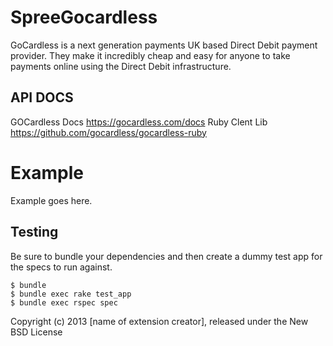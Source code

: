 SpreeGocardless
===============

GoCardless is a next generation payments UK based Direct Debit payment provider. 
They make it incredibly cheap and easy for anyone to take payments online using the Direct Debit infrastructure.

## API DOCS
GOCardless Docs https://gocardless.com/docs
Ruby Clent Lib https://github.com/gocardless/gocardless-ruby

Example
=======

Example goes here.

Testing
-------

Be sure to bundle your dependencies and then create a dummy test app for the specs to run against.

    $ bundle
    $ bundle exec rake test_app
    $ bundle exec rspec spec

Copyright (c) 2013 [name of extension creator], released under the New BSD License
